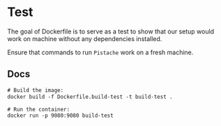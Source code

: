 # Test

The goal of Dockerfile is to serve as a test to show that our setup would work on machine without any dependencies installed.

Ensure that commands to run `Pistache` work on a fresh machine.

## Docs

```txt
# Build the image:
docker build -f Dockerfile.build-test -t build-test .

# Run the container:
docker run -p 9080:9080 build-test
```
